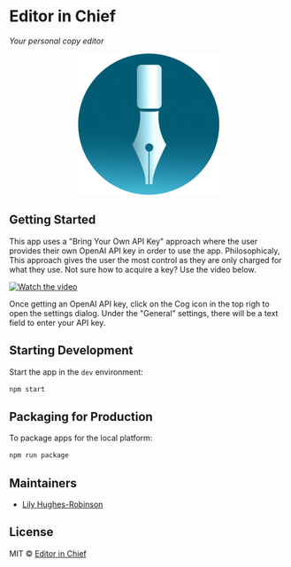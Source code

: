 # Editor in Chief

*Your personal copy editor*

<div align="center">

![Editor in Chief Logo](./assets/icon.png)

</div>

## Getting Started

This app uses a "Bring Your Own API Key" approach where the user provides their own OpenAI API key in order to use the app. Philosophicaly, This approach gives the user the most control as they are only charged for what they use. Not sure how to acquire a key? Use the video below.

[![Watch the video](https://img.youtube.com/vi/nafDyRsVnXU/maxresdefault.jpg)](https://youtu.be/nafDyRsVnXU)

Once getting an OpenAI API key, click on the Cog icon in the top righ to open the settings dialog. Under the "General" settings, there will be a text field to enter your API key.

## Starting Development

Start the app in the `dev` environment:

```bash
npm start
```

## Packaging for Production

To package apps for the local platform:

```bash
npm run package
```

## Maintainers

- [Lily Hughes-Robinson](https://github.com/oaguy1)

## License

MIT © [Editor in Chief](https://github.com/editorinchiefoss/editor-in-chief)
